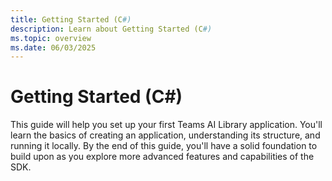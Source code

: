 ```yaml
---
title: Getting Started (C#)
description: Learn about Getting Started (C#)
ms.topic: overview
ms.date: 06/03/2025
---
```


# Getting Started (C#)

This guide will help you set up your first Teams AI Library application. You'll learn the basics of creating an application, understanding its structure, and running it locally. By the end of this guide, you'll have a solid foundation to build upon as you explore more advanced features and capabilities of the SDK.
